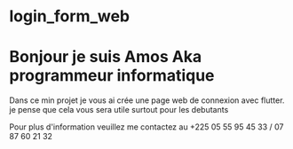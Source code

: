 # login_form_web

# Bonjour je suis Amos Aka programmeur informatique 
Dans ce min projet je vous ai crée une page web de connexion avec flutter.
je pense que cela vous sera utile surtout pour les debutants

Pour plus d'information veuillez me contactez au +225 05 55 95 45 33 / 07 87 60 21 32